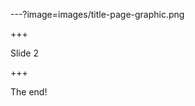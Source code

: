 [comment]: <> (This is a comment, it will not be included)

---?image=images/title-page-graphic.png

+++

Slide 2

+++

The end!
